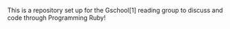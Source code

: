 This is a repository set up for the Gschool[1] reading group to discuss and code through Programming Ruby!
